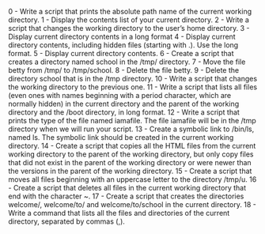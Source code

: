 0 - Write a script that prints the absolute path name of the current working directory.
1 - Display the contents list of your current directory.
2 - Write a script that changes the working directory to the user’s home directory.
3 - Display current directory contents in a long format 
4 - Display current directory contents, including hidden files (starting with .). Use the long format.
5 - Display current directory contents. 
6 - Create a script that creates a directory named school in the /tmp/ directory. 
7 - Move the file betty from /tmp/ to /tmp/school. 
8 - Delete the file betty. 
9 - Delete the directory school that is in the /tmp directory. 
10 - Write a script that changes the working directory to the previous one. 
11 - Write a script that lists all files (even ones with names beginning with a period character, which are normally hidden) in the current directory and the parent of the working directory and the /boot directory, in long format. 
12 - Write a script that prints the type of the file named iamafile. The file iamafile will be in the /tmp directory when we will run your script. 
13 - Create a symbolic link to /bin/ls, named ls. The symbolic link should be created in the current working directory. 
14 - Create a script that copies all the HTML files from the current working directory to the parent of the working directory, but only copy files that did not exist in the parent of the working directory or were newer than the versions in the parent of the working directory. 
15 - Create a script that moves all files beginning with an uppercase letter to the directory /tmp/u. 
16 - Create a script that deletes all files in the current working directory that end with the character ~. 
17 - Create a script that creates the directories welcome/, welcome/to/ and welcome/to/school in the current directory. 18 - Write a command that lists all the files and directories of the current directory, separated by commas (,).

